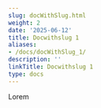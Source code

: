 ```yaml
---
slug: docWithSlug.html
weight: 2
date: '2025-06-12'
title: Docwithslug 1
aliases:
- /docs/docWithSlug_1/
description: ''
linkTitle: Docwithslug 1
type: docs
---
```


Lorem
